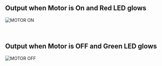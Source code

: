 ## Output when Motor is On and Red LED glows
![MOTOR ON ](https://user-images.githubusercontent.com/98867361/157001667-7d929c68-06d9-4e57-b03b-09a22632ef41.png)
<br/>
<br/>
<br/>

## Output when Motor is OFF and Green LED glows
![MOTOR OFF](https://user-images.githubusercontent.com/98867361/157001688-6d79f709-f429-43ad-a4df-cec35dca4eb6.png)
